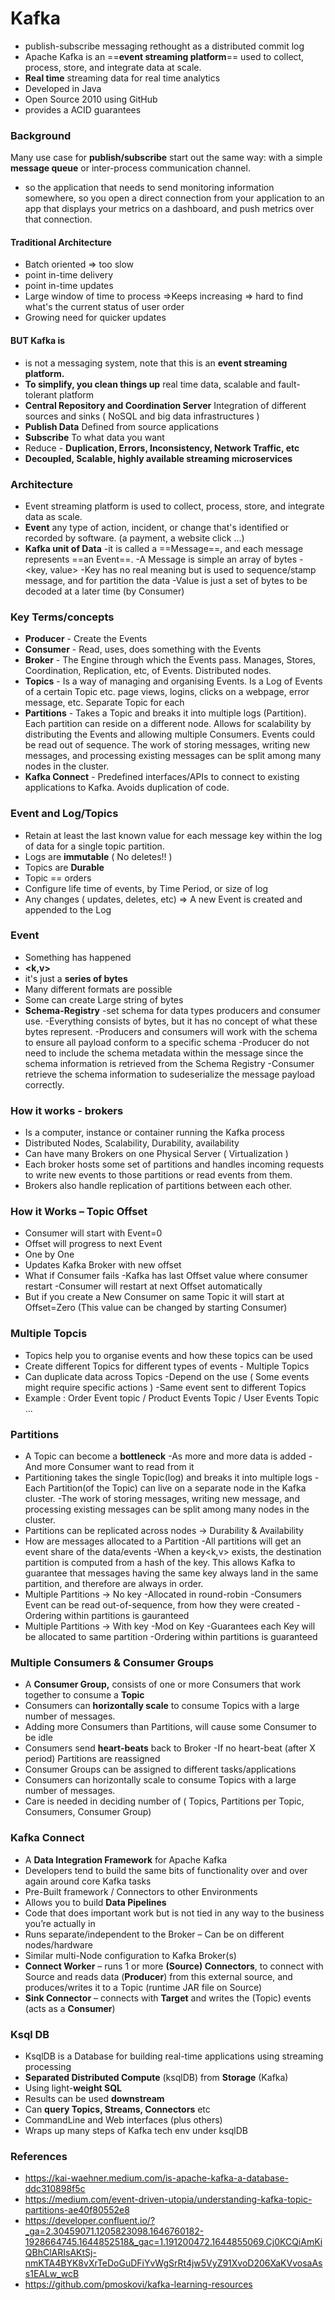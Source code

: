 # Kafka

- publish-subscribe messaging rethought as a distributed commit log
- Apache Kafka is an ==**event streaming platform**== used to collect, process, store, and integrate data at scale. 
- **Real time** streaming data for real time analytics
- Developed in Java
- Open Source 2010 using GitHub
- provides a ACID guarantees


### Background

Many use case for **publish/subscribe** start out the same way: with a simple **message queue** or inter-process communication channel. 
- so the application that needs to send monitoring information somewhere, so you open a direct connection from your application to an app that displays your metrics on a dashboard, and push metrics over that connection.
#### Traditional Architecture
- Batch oriented => too slow
- point in-time delivery
- point in-time updates
- Large window of time to process =>Keeps increasing => hard to find what's the current status of user order
- Growing need for quicker updates

#### BUT Kafka is
- is not a messaging system, note that this is an **event streaming platform.**
- **To simplify, you clean things up** 
  real time data, scalable and fault-tolerant platform
- **Central Repository and Coordination Server**
  Integration of different sources and sinks ( NoSQL and big data infrastructures )
- **Publish Data** 
  Defined from source applications
- **Subscribe**
  To what data you want
- Reduce - **Duplication, Errors, Inconsistency, Network Traffic, etc**
- **Decoupled, Scalable, highly available streaming microservices**


### Architecture 
- Event streaming platform is used to collect, process, store, and integrate data as scale.
- **Event** 
  any type of action, incident, or change that's identified or recorded by software.
  (a payment, a website click ...)
- **Kafka unit of Data**
  -it is called a ==Message==, and each message represents ==an Event==.
  -A Message is simple an array of bytes
  -<key, value>
  -Key has no real meaning but is used to sequence/stamp message, and for partition the data
  -Value is just a set of bytes to be decoded at a later time (by Consumer)
  
### Key Terms/concepts
- **Producer** - Create the Events
- **Consumer** - Read, uses, does something with the Events
- **Broker** - The Engine through which the Events pass. Manages, Stores, Coordination, Replication, etc, of Events. Distributed nodes.
- **Topics** - Is a way of managing and organising Events. Is a Log of Events of a certain Topic etc. page views, logins, clicks on a webpage, error message, etc. Separate Topic for each
- **Partitions** - Takes a Topic and breaks it into multiple logs (Partition). Each partition can reside on a different node. Allows for scalability by distributing the Events and allowing multiple Consumers. Events could be read out of sequence. The work of storing messages, writing new messages, and processing existing messages can be split among many nodes in the cluster.
- **Kafka Connect** - Predefined interfaces/APIs to connect to existing applications to Kafka. Avoids duplication of code. 

### Event and Log/Topics
- Retain at least the last known value for each message key within the log of data for a single topic partition.
- Logs are **immutable** ( No deletes!! )
- Topics are **Durable**
- Topic == orders
- Configure life time of events, by Time Period, or size of log
- Any changes ( updates, deletes, etc) => A new Event is created and appended to the Log


### Event
- Something has happened
- **<k,v>**
- it's just a **series of bytes**
- Many different formats are possible
- Some can create Large string of bytes
- **Schema-Registry** 
  -set schema for data types producers and consumer use.
  -Everything consists of bytes, but it has no concept of what these bytes represent. 
  -Producers and consumers will work with the schema to ensure all payload conform to a specific schema
  -Producer do not need to include the schema metadata within the message since the schema information is retrieved from the Schema Registry
  -Consumer retrieve the schema information to sudeserialize the message payload correctly.

### How it works - brokers
- Is a computer, instance or container running the Kafka process
- Distributed Nodes, Scalability, Durability, availability
- Can have many Brokers on one Physical Server ( Virtualization )
- Each broker hosts some set of partitions and handles incoming requests to write new events to those partitions or read events from them.
- Brokers also handle replication of partitions between each other.

### How it Works – Topic Offset
- Consumer will start with Event=0
- Offset will progress to next Event
- One by One
- Updates Kafka Broker with new offset
- What if Consumer fails 
	-Kafka has last Offset value where consumer restart
	-Consumer will restart at next Offset automatically 
- But if you create a New Consumer on same Topic it will start at Offset=Zero 
  (This value can be changed by starting Consumer)

### Multiple Topcis
- Topics help you to organise events and how these topics can be used
- Create different Topics for different types of events - Multiple Topics
- Can duplicate data across Topics
	-Depend on the use ( Some events might require specific actions )
	-Same event sent to different Topics
- Example : Order Event topic / Product Events Topic / User Events Topic ... 

### Partitions
- A Topic can become a **bottleneck**
	-As more and more data is added
	-And more Consumer want to read from it
- Partitioning takes the single Topic(log) and breaks it into multiple logs
	-Each Partition(of the Topic) can live on a separate node in the Kafka cluster.
	-The work of storing messages, writing new message, and processing existing messages can be split among many nodes in the cluster.
- Partitions can be replicated across nodes -> Durability & Availability
- How are messages allocated to a Partition
	-All partitions will get an event share of the data/events
	-When a key<k,v> exists, the destination partition is computed from a hash of the key.  This allows Kafka to guarantee that messages having the same key always land in the same partition, and therefore are always in order.
- Multiple Partitions -> No key
	-Allocated in round-robin
	-Consumers Event can be read out-of-sequence, from how they were created
	-Ordering within partitions is gauranteed
- Multiple Partitions -> With key
	-Mod on Key
	-Guarantees each Key will be allocated to same partition
	-Ordering within partitions is guaranteed

### Multiple Consumers & Consumer Groups
- A **Consumer Group,** consists of one or more Consumers that work together to consume a **Topic**
- Consumers can **horizontally scale** to consume Topics with a large number of messages.
- Adding more Consumers than Partitions, will cause some Consumer to be idle
- Consumers send **heart-beats** back to Broker
	-If no heart-beat (after X period) Partitions are reassigned
- Consumer Groups can be assigned to different tasks/applications
- Consumers can horizontally scale to consume Topics with a large number of messages.
- Care is needed in deciding number of
   ( Topics, Partitions per Topic, Consumers, Consumer Group)

### Kafka Connect
- A **Data Integration Framework** for Apache Kafka
- Developers tend to build the same bits of functionality over and over again around core Kafka
tasks
- Pre-Built framework / Connectors to other Environments
- Allows you to build **Data Pipelines**
- Code that does important work but is not tied in any way to the business you’re actually in
- Runs separate/independent to the Broker – Can be on different nodes/hardware
- Similar multi-Node configuration to Kafka Broker(s)
- **Connect Worker** – runs 1 or more **(Source) Connectors**, to connect with Source and reads data (**Producer**) from this external source, and produces/writes it to a Topic (runtime JAR file on Source)
-  **Sink Connector** – connects with **Target** and writes the (Topic) events (acts as a **Consumer**)

### Ksql DB
- KsqlDB is a Database for building real-time applications using streaming processing
- **Separated Distributed Compute** (ksqlDB) from **Storage** (Kafka)
- Using light-**weight SQL**
- Results can be used **downstream**
- Can **query Topics, Streams, Connectors** etc
- CommandLine and Web interfaces (plus others)
- Wraps up many steps of Kafka tech env under ksqlDB





### References
- https://kai-waehner.medium.com/is-apache-kafka-a-database-ddc310898f5c
- https://medium.com/event-driven-utopia/understanding-kafka-topic-partitions-ae40f80552e8
- https://developer.confluent.io/?_ga=2.30459071.1205823098.1646760182-1928664745.1644852518&_gac=1.191200472.1644855069.Cj0KCQiAmKiQBhClARIsAKtSj-nmKTA4BYK8vXrTeDoGuDFiYvWgSrRt4jw5VyZ91XvoD206XaKVvosaAss1EALw_wcB
- https://github.com/pmoskovi/kafka-learning-resources